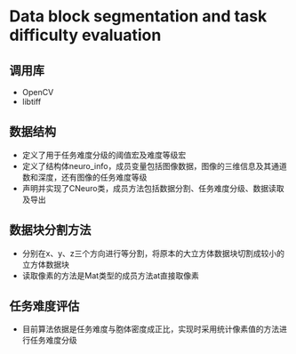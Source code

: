 # Data block segmentation and task difficulty evaluation
## 调用库
* OpenCV
* libtiff
## 数据结构
* 定义了用于任务难度分级的阈值宏及难度等级宏
* 定义了结构体neuro_info，成员变量包括图像数据，图像的三维信息及其通道数和深度，还有图像的任务难度等级
* 声明并实现了CNeuro类，成员方法包括数据分割、任务难度分级、数据读取及导出
## 数据块分割方法
* 分别在x、y、z三个方向进行等分割，将原本的大立方体数据块切割成较小的立方体数据块
* 读取像素的方法是Mat类型的成员方法at直接取像素
## 任务难度评估
* 目前算法依据是任务难度与胞体密度成正比，实现时采用统计像素值的方法进行任务难度分级
